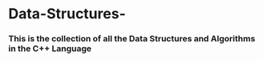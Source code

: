 # Data-Structures-
### This is the collection of all the Data Structures and Algorithms in the C++ Language
